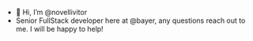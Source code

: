 - 👋 Hi, I’m @novellivitor
- Senior FullStack developer here at @bayer, any questions reach out to me. I will be happy to help!

<!---
novellivitor/novellivitor is a ✨ special ✨ repository because its `README.md` (this file) appears on your GitHub profile.
You can click the Preview link to take a look at your changes.
--->

